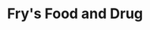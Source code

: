 ---
title: "Fry's Food and Drug"
url: /peoria/frys-food-and-drug-west-olive-avenue/
shop: supermarket
---